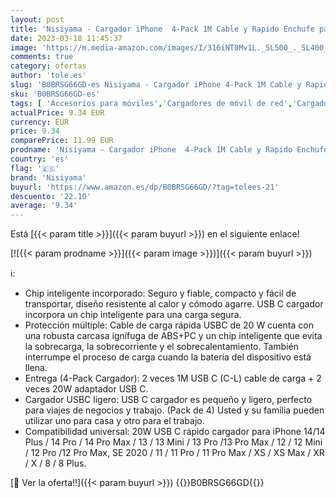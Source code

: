 ```yaml
---
layout: post
title: 'Nisiyama - Cargador iPhone  4-Pack 1M Cable y Rapido Enchufe para iPhone 14 13 12 11 Pro MAX Plus Mini SE XS XR X 8 7 6  AirPods  iPad  20W USB C Rápida Carga 3FT Cabezal Pared Corriente Charger Adaptador'
date: 2023-03-18 11:45:37
image: 'https://m.media-amazon.com/images/I/316iNT0Mv1L._SL500_._SL400_.jpg'
comments: true
category: ofertas
author: 'tole.es'
slug: 'B0BRSG66GD-es Nisiyama - Cargador iPhone 4-Pack 1M Cable y Rapido...'
sku: 'B0BRSG66GD-es'
tags: [ 'Accesorios para móviles','Cargadores de móvil de red','Cargadores para móviles','Comunicación móvil y accesorios','Electrónica','ipad','iphone','nisiyama','🇪🇸', ]
actualPrice: 9.34 EUR
currency: EUR
price: 9.34
comparePrice: 11.99 EUR
prodname: 'Nisiyama - Cargador iPhone  4-Pack 1M Cable y Rapido Enchufe para iPhone 14 13 12 11 Pro MAX Plus Mini SE XS XR X 8 7 6  AirPods  iPad  20W USB C Rápida Carga 3FT Cabezal Pared Corriente Charger Adaptador'
country: 'es'
flag: '🇪🇸'
brand: 'Nisiyama'
buyurl: 'https://www.amazon.es/dp/B0BRSG66GD/?tag=tolees-21'
descuento: '22.10'
average: '9.34'
---
```


Está [{{< param title >}}]({{< param buyurl >}}) en el siguiente enlace!

[![{{< param prodname >}}]({{< param image >}})]({{< param buyurl >}})

ℹ️:

- Chip inteligente incorporado: Seguro y fiable, compacto y fácil de transportar, diseño resistente al calor y cómodo agarre. USB C cargador incorpora un chip inteligente para una carga segura.
- Protección múltiple: Cable de carga rápida USBC de 20 W cuenta con una robusta carcasa ignífuga de ABS+PC y un chip inteligente que evita la sobrecarga, la sobrecorriente y el sobrecalentamiento. También interrumpe el proceso de carga cuando la batería del dispositivo está llena.
- Entrega (4-Pack Cargador): 2 veces 1M USB C (C-L) cable de carga + 2 veces 20W adaptador USB C.
- Cargador USBC ligero: USB C cargador es pequeño y ligero, perfecto para viajes de negocios y trabajo. (Pack de 4) Usted y su familia pueden utilizar uno para casa y otro para el trabajo.
- Compatibilidad universal: 20W USB C rápido cargador para iPhone 14/14 Plus / 14 Pro / 14 Pro Max / 13 / 13 Mini / 13 Pro /13 Pro Max / 12 / 12 Mini / 12 Pro /12 Pro Max, SE 2020 / 11 / 11 Pro / 11 Pro Max / XS / XS Max / XR / X / 8 / 8 Plus.

[🛒 Ver la oferta!!]({{< param buyurl >}})
{{<world>}}B0BRSG66GD{{</world>}}
